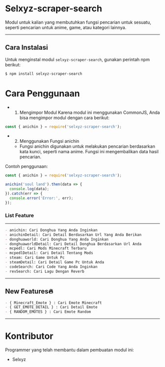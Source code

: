# Selxyz-scraper-search

Modul untuk kalian yang membutuhkan fungsi pencarian untuk sesuatu, seperti pencarian untuk anime, game, atau kategori lainnya.

---

## Cara Instalasi

Untuk menginstal modul `selxyz-scraper-search`, gunakan perintah npm berikut:

```bash
$ npm install selxyz-scraper-search
```

# Cara Penggunaan
- 1. Mengimpor Modul
Karena modul ini menggunakan CommonJS, Anda bisa mengimpor modul dengan cara berikut:

```javascript
const { anichin } = require('selxyz-scraper-search');
```

- 2. Menggunakan Fungsi anichin
  - Fungsi anichin digunakan untuk melakukan pencarian berdasarkan kata kunci, seperti nama anime. Fungsi ini mengembalikan data hasil pencarian.

Contoh penggunaan:
```javascript
const { anichin } = require('selxyz-scraper-search');

anichin('soul land').then(data => {
  console.log(data); 
}).catch(err => {
  console.error('Error:', err);
});
```

### List Feature
---
```markdown
- anichin: Cari Donghua Yang Anda Inginkan
- anichinDetail: Cari Detail Berdasarkan Url Yang Anda Berikan
- donghuaworld: Cari Donghua Yang Anda Inginkan
- donghuaworldDetail: Cari Detail Donghua Berdasarkan Url Anda
- mcpedl: Cari Mods Minecraft Terbaru
- mcpedlDetail: Cari Detail Tentang Mods
- steam: Cari Game Untuk Pc
- steamDetail: Cari Detail Game Pc Untuk Anda
- codeSearch: Cari Code Yang Anda Inginkan
- revSearch: Cari Lagu Dengan Reverb
```
---
## New Features🔥
```markdown
- { Minecraft_Emote } : Cari Emote Minecraft
- { GET_EMOTE_DETAIL } : Cari Detail Emote
- { RANDOM_EMOTES } : Cari Emote Random 
```
---
# Kontributor
Programmer yang telah membantu dalam pembuatan modul ini:

- Selxyz